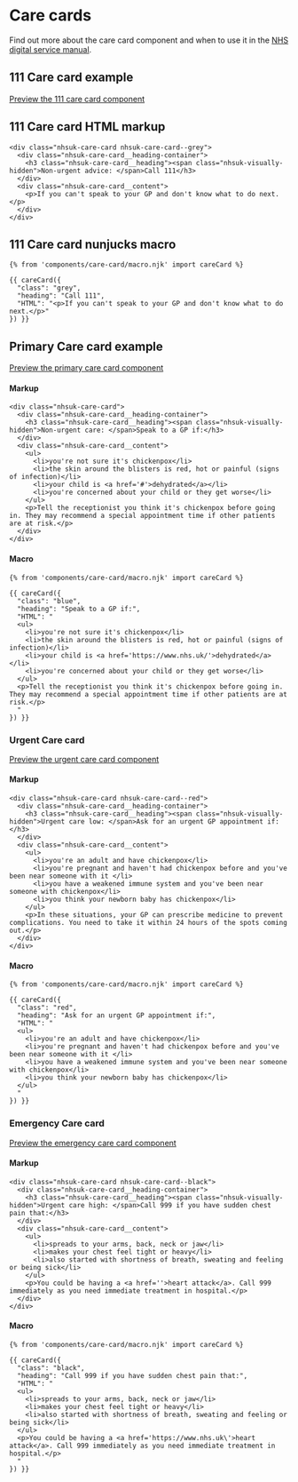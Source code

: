 # Care cards

Find out more about the care card component and when to use it in the [NHS digital service manual](https://beta.nhs.uk/service-manual/).

## 111 Care card example

[Preview the 111 care card component]()

## 111 Care card HTML markup

    <div class="nhsuk-care-card nhsuk-care-card--grey">
      <div class="nhsuk-care-card__heading-container">
        <h3 class="nhsuk-care-card__heading"><span class="nhsuk-visually-hidden">Non-urgent advice: </span>Call 111</h3>
      </div>
      <div class="nhsuk-care-card__content">
        <p>If you can't speak to your GP and don't know what to do next.</p>
      </div>
    </div>

## 111 Care card nunjucks macro

    {% from 'components/care-card/macro.njk' import careCard %}

    {{ careCard({
      "class": "grey",
      "heading": "Call 111",
      "HTML": "<p>If you can't speak to your GP and don't know what to do next.</p>"
    }) }}

## Primary Care card example

[Preview the primary care card component]()

#### Markup

    <div class="nhsuk-care-card">
      <div class="nhsuk-care-card__heading-container">
        <h3 class="nhsuk-care-card__heading"><span class="nhsuk-visually-hidden">Non-urgent care: </span>Speak to a GP if:</h3>
      </div>
      <div class="nhsuk-care-card__content">
        <ul>
          <li>you're not sure it's chickenpox</li>
          <li>the skin around the blisters is red, hot or painful (signs of infection)</li>
          <li>your child is <a href='#'>dehydrated</a></li>
          <li>you're concerned about your child or they get worse</li>
        </ul>
        <p>Tell the receptionist you think it's chickenpox before going in. They may recommend a special appointment time if other patients are at risk.</p>
      </div>
    </div>

#### Macro

    {% from 'components/care-card/macro.njk' import careCard %}

    {{ careCard({
      "class": "blue",
      "heading": "Speak to a GP if:",
      "HTML": "
      <ul>
        <li>you're not sure it's chickenpox</li>
        <li>the skin around the blisters is red, hot or painful (signs of infection)</li>
        <li>your child is <a href='https://www.nhs.uk/'>dehydrated</a></li>
        <li>you're concerned about your child or they get worse</li>
      </ul>
      <p>Tell the receptionist you think it's chickenpox before going in. They may recommend a special appointment time if other patients are at risk.</p>
      "
    }) }}

### Urgent Care card

[Preview the urgent care card component]()

#### Markup

    <div class="nhsuk-care-card nhsuk-care-card--red">
      <div class="nhsuk-care-card__heading-container">
        <h3 class="nhsuk-care-card__heading"><span class="nhsuk-visually-hidden">Urgent care low: </span>Ask for an urgent GP appointment if:</h3>
      </div>
      <div class="nhsuk-care-card__content">
        <ul>
          <li>you're an adult and have chickenpox</li>
          <li>you're pregnant and haven't had chickenpox before and you've been near someone with it </li>
          <li>you have a weakened immune system and you've been near someone with chickenpox</li>
          <li>you think your newborn baby has chickenpox</li>
        </ul>
        <p>In these situations, your GP can prescribe medicine to prevent complications. You need to take it within 24 hours of the spots coming out.</p>
      </div>
    </div>

#### Macro

    {% from 'components/care-card/macro.njk' import careCard %}

    {{ careCard({
      "class": "red",
      "heading": "Ask for an urgent GP appointment if:",
      "HTML": "
      <ul>
        <li>you're an adult and have chickenpox</li>
        <li>you're pregnant and haven't had chickenpox before and you've been near someone with it </li>
        <li>you have a weakened immune system and you've been near someone with chickenpox</li>
        <li>you think your newborn baby has chickenpox</li>
      </ul>
      "
    }) }}

### Emergency Care card

[Preview the emergency care card component]()

#### Markup

    <div class="nhsuk-care-card nhsuk-care-card--black">
      <div class="nhsuk-care-card__heading-container">
        <h3 class="nhsuk-care-card__heading"><span class="nhsuk-visually-hidden">Urgent care high: </span>Call 999 if you have sudden chest pain that:</h3>
      </div>
      <div class="nhsuk-care-card__content">
        <ul>
          <li>spreads to your arms, back, neck or jaw</li>
          <li>makes your chest feel tight or heavy</li>
          <li>also started with shortness of breath, sweating and feeling or being sick</li>
        </ul>
        <p>You could be having a <a href=''>heart attack</a>. Call 999 immediately as you need immediate treatment in hospital.</p>
      </div>
    </div>

#### Macro

    {% from 'components/care-card/macro.njk' import careCard %}

    {{ careCard({
      "class": "black",
      "heading": "Call 999 if you have sudden chest pain that:",
      "HTML": "
      <ul>
        <li>spreads to your arms, back, neck or jaw</li>
        <li>makes your chest feel tight or heavy</li>
        <li>also started with shortness of breath, sweating and feeling or being sick</li>
      </ul>
      <p>You could be having a <a href='https://www.nhs.uk\'>heart attack</a>. Call 999 immediately as you need immediate treatment in hospital.</p>
      "
    }) }}
